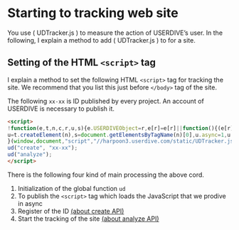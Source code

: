 # Starting to tracking web site

You use  ( UDTracker.js ) to measure the action of USERDIVE’s user.
In the following, I explain a method to add ( UDTracker.js ) to for a site.

## Setting of the HTML `<script>` tag

I explain a method to set the following HTML `<script>` tag for tracking the site.
We recommend that you list this just before `</body>` tag of the site.

The following `xx-xx` is ID published by every project.
An account of USERDIVE is necessary to publish it.

```html
<script>
!function(e,t,n,c,r,u,s){e.USERDIVEObject=r,e[r]=e[r]||function(){(e[r].queue=e[r].queue||[]).push(arguments)},
u=t.createElement(n),s=document.getElementsByTagName(n)[0],u.async=1,u.src=c,s.parentNode.insertBefore(u,s)
}(window,document,"script","//harpoon3.userdive.com/static/UDTracker.js?" + new Date().getTime(),"ud");
ud("create", "xx-xx");
ud("analyze");
</script>
```

There is the following four kind of main processing the above cord.

1. Initialization of the global function `ud`
1. To publish the `<script>` tag which loads the JavaScript that we prodive in async
1. Register of the ID [(about create API)](./api/create.html)
1. Start the tracking of the site [(about analyze API)](./api/analyze.md)
